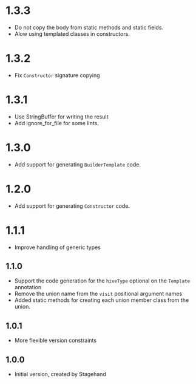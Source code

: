 # 1.3.3
- Do not copy the body from static methods and static fields.
- Alow using templated classes in constructors.

# 1.3.2
- Fix `Constructor` signature copying

# 1.3.1
- Use StringBuffer for writing the result
- Add ignore_for_file for some lints.

# 1.3.0
- Add support for generating `BuilderTemplate` code.

# 1.2.0
- Add support for generating `Constructor` code.

# 1.1.1
- Improve handling of generic types

## 1.1.0
- Support the code generation for the `hiveType` optional on the `Template` annotation
- Remove the union name from the `visit` positional argument names
- Added static methods for creating each union member class from the union.

## 1.0.1
- More flexible version constraints

## 1.0.0

- Initial version, created by Stagehand
